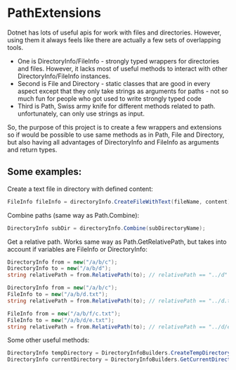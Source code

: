 # PathExtensions
Dotnet has lots of useful apis for work with files and directories.
However, using them it always feels like there are actually a few sets of overlapping
tools.
* One is DirectoryInfo/FileInfo - strongly typed wrappers for directories and files.
However, it lacks most of useful methods to interact with other DirectoryInfo/FileInfo
instances.
* Second is File and Directory - static classes that are good in every aspect except
that they only take strings as arguments for paths - not so much fun for people who got
used to write strongly typed code
* Third is Path, Swiss army knife for different methods related to path. unfortunately,
can only use strings as input.

So, the purpose of this project is to create a few wrappers and extensions so if would be
possible to use same methods as in Path, File and Directory, but also having all
advantages of DirectoryInfo and FileInfo as arguments and return types.

## Some examples:
Create a text file in directory with defined content:

```csharp
FileInfo fileInfo = directoryInfo.CreateFileWithText(fileName, content);
```

Combine paths (same way as Path.Combine):

```csharp
DirectoryInfo subDir = directoryInfo.Combine(subDirectoryName);
```

Get a relative path. Works same way as Path.GetRelativePath, but takes into account if variables are FileInfo or DirectoryInfo:

```csharp
DirectoryInfo from = new("/a/b/c");
DirectoryInfo to = new("/a/b/d");
string relativePath = from.RelativePath(to); // relativePath == "../d"

DirectoryInfo from = new("/a/b/c");
FileInfo to = new("/a/b/d.txt");
string relativePath = from.RelativePath(to); // relativePath == "../d.txt"

FileInfo from = new("/a/b/f/c.txt");
FileInfo to = new("/a/b/d/e.txt");
string relativePath = from.RelativePath(to); // relativePath == "../d/e.txt"
```

Some other useful methods:

```csharp
DirectoryInfo tempDirectory = DirectoryInfoBuilders.CreateTempDirectory();
DirectoryInfo currentDirectory = DirectoryInfoBuilders.GetCurrentDirectory();
```
